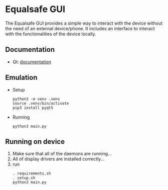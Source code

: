 # Equalsafe GUI

The Equalsafe GUI provides a simple way to interact with the device without the need of an external device/phone. It includes an interface to interact with the functionalities of the device locally.

## Documentation
* Qt: [documentation](https://doc.qt.io/qtforpython-6/)

## Emulation
* Setup
    ```
    python3 -m venv .venv
    source .venv/bin/activate
    pip3 install pyqt5
    ```

* Running
    ```
    python3 main.py
    ```

## Running on device

1. Make sure that all of the daemons are running...
2. All of display drivers are installed correctly...
3. run
    ```
    . requirements.sh
    . setup.sh
    python3 main.py
    ```